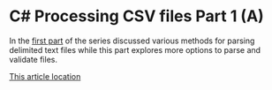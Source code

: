 # C# Processing CSV files Part 1 (A)

In the [first part](https://social.technet.microsoft.com/wiki/contents/articles/52030.c-processing-csv-files-part-1.aspx) of the series discussed various methods for parsing delimited text files while this part explores more options to parse and validate files.

[This article location](https://social.technet.microsoft.com/wiki/contents/articles/53436.c-processing-csv-files-part-1-a.aspx)
